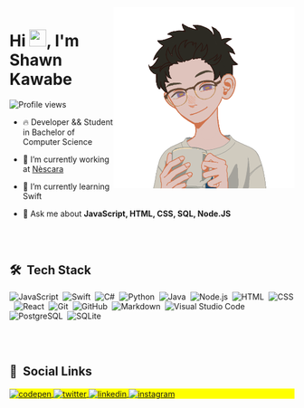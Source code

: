 
<img align="right" height="320em" src="https://raw.githubusercontent.com/shawnkawabe/shawnkawabe/main/readmeprofile.png"/>
<h1 align="left">Hi <img src="https://raw.githubusercontent.com/kaueMarques/kaueMarques/master/hi.gif" width="30em" height="30em">, I'm Shawn Kawabe</h1>
<p align="left"> <img src="https://komarev.com/ghpvc/?username=shawnkawabe&color=yellow" alt="Profile views" /> </p>

- 🔥 Developer && Student in Bachelor of Computer Science 

- 🔭 I’m currently working at [Nèscara](https://www.nescara.com/site/)

- 🌱 I’m currently learning Swift

- 💬 Ask me about **JavaScript, HTML, CSS, SQL, Node.JS**


<br><br>

## 🛠 &nbsp;Tech Stack

![JavaScript](https://img.shields.io/badge/-JavaScript-05122A?style=flat&logo=javascript)&nbsp;
![Swift](https://img.shields.io/badge/-Swift-05122A?style=flat&logo=swift)&nbsp;
![C#](https://img.shields.io/badge/-CSharp-05122A?style=flat&logo=csharp)&nbsp;
![Python](https://img.shields.io/badge/-Python-05122A?style=flat&logo=python)&nbsp;
![Java](https://img.shields.io/badge/-Java-05122A?style=flat&logo=java)&nbsp;
![Node.js](https://img.shields.io/badge/-Node.js-05122A?style=flat&logo=node.js)&nbsp;
![HTML](https://img.shields.io/badge/-HTML-05122A?style=flat&logo=HTML5)&nbsp;
![CSS](https://img.shields.io/badge/-CSS-05122A?style=flat&logo=CSS3&logoColor=1572B6)&nbsp;
![React](https://img.shields.io/badge/-React-05122A?style=flat&logo=react)&nbsp;
![Git](https://img.shields.io/badge/-Git-05122A?style=flat&logo=git)&nbsp;
![GitHub](https://img.shields.io/badge/-GitHub-05122A?style=flat&logo=github)&nbsp;
![Markdown](https://img.shields.io/badge/-Markdown-05122A?style=flat&logo=markdown)&nbsp;
![Visual Studio Code](https://img.shields.io/badge/-Visual%20Studio%20Code-05122A?style=flat&logo=visual-studio-code&logoColor=007ACC)&nbsp;
![PostgreSQL](https://img.shields.io/badge/-PostgreSQL-05122A?style=flat&logo=postgresql)&nbsp;
![SQLite](https://img.shields.io/badge/-SQLite-05122A?style=flat&logo=sqlite)&nbsp;



<br><br>

## 🍙 &nbsp;Social Links

<p align="left" style="background:yellow">
<a href="https://codepen.io/shawnkawabe" target="_blank">
  <img align="center" src="https://img.shields.io/badge/-shawnkawabe-05122A?style=flat&logo=codepen" alt="codepen"/>
</a>
<a href="https://twitter.com/shawnkawabe" target="_blank">
  <img align="center" src="https://img.shields.io/badge/-shawnkawabe-05122A?style=flat&logo=twitter" alt="twitter"/>  
</a>
<a href="https://linkedin.com/in/shawn-gonçalves-kawabe-245a0118a" target="_blank">
  <img align="center" src="https://img.shields.io/badge/-shawnkawabe-05122A?style=flat&logo=linkedin" alt="linkedin"/>
</a>
<a href="https://instagram.com/shawnkawabe" target="_blank">
 <img align="center" src="https://img.shields.io/badge/-shawnkawabe-05122A?style=flat&logo=instagram" alt="instagram"/>
</a>
</p>

<!--
**shawnkawabe/shawnkawabe** is a ✨ _special_ ✨ repository because its `README.md` (this file) appears on your GitHub profile.

Here are some ideas to get you started:

- 🔭 I’m currently working on ...
- 🌱 I’m currently learning ...
- 👯 I’m looking to collaborate on ...
- 🤔 I’m looking for help with ...
- 💬 Ask me about ...
- 📫 How to reach me: ...
- 😄 Pronouns: ...
- ⚡ Fun fact: ...
-->
